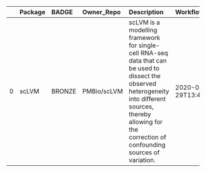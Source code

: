 |    | Package   | BADGE   | Owner_Repo   | Description                                                                                                                                                                                                         | Workflow_Run_Date    | date_created         | last_commit          |   forks |   watchers |   stars | homepage_url   | has_wiki   |   open_issues | has_downloads   |    Run_ID |   Pylint_score |   Pytest_score | Pip   | Pip_url                         | License   | Build   | Linux   | Mac   | Windows   | Linux_versions   | Mac_versions   | Windows_versions   | contributor_names                               | contributor_url                                                                                                                                |   num_contributors | Github_event_name   |
|---:|:----------|:--------|:-------------|:--------------------------------------------------------------------------------------------------------------------------------------------------------------------------------------------------------------------|:---------------------|:---------------------|:---------------------|--------:|-----------:|--------:|:---------------|:-----------|--------------:|:----------------|----------:|---------------:|---------------:|:------|:--------------------------------|:----------|:--------|:--------|:------|:----------|:-----------------|:---------------|:-------------------|:------------------------------------------------|:-----------------------------------------------------------------------------------------------------------------------------------------------|-------------------:|:--------------------|
|  0 | scLVM     | BRONZE  | PMBio/scLVM  | scLVM is a modelling framework for single-cell RNA-seq data that can be used to dissect the observed heterogeneity into different sources, thereby allowing for the correction of confounding sources of variation. | 2020-07-29T13:42:04Z | 2014-09-12T23:58:30Z | 2017-06-20T20:42:28Z |      46 |         19 |      93 |                | True       |            17 | True            | 187187489 |            -12 |              0 | True  | https://pypi.org/project/scLVM/ | True      | True    | 3.6,3.7 |       |           | ubuntu-latest    |                |                    | flophys ostegle flying-sheep afrendeiro pfaucon | https://github.com/flophys https://github.com/ostegle https://github.com/flying-sheep https://github.com/afrendeiro https://github.com/pfaucon |                  5 | repository_dispatch |